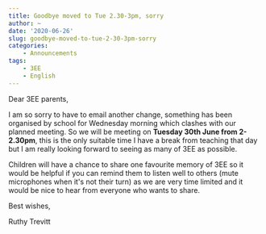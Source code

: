 ```yaml
---
title: Goodbye moved to Tue 2.30-3pm, sorry
author: ~
date: '2020-06-26'
slug: goodbye-moved-to-tue-2-30-3pm-sorry
categories:
    - Announcements
tags:
    - 3EE
    - English
---
```


Dear 3EE parents,

I am so sorry to have to email another change, something has been organised by school for Wednesday morning which clashes with our planned meeting. So we will be meeting on **Tuesday 30th June from 2-2.30pm**, this is the only suitable time I have a break from teaching that day but I am really looking forward to seeing as many of 3EE as possible.

Children will have a chance to share one favourite memory of 3EE so it would be helpful if you can remind them to listen well to others (mute microphones when it's not their turn) as we are very time limited and it would be nice to hear from everyone who wants to share.

Best wishes,

Ruthy Trevitt
